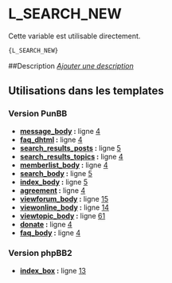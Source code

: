 # L_SEARCH_NEW


Cette variable est utilisable directement.

```html
{L_SEARCH_NEW}
```

##Description
[*Ajouter une description*](https://fa-tvars.appspot.com/var/L_SEARCH_NEW)

## Utilisations dans les templates

### Version PunBB
* __[message_body](../tpl/var/punbb/message_body.md#readme) :__ ligne [4](../tpl/src/punbb/message_body.tpl#L4)
* __[faq_dhtml](../tpl/var/punbb/faq_dhtml.md#readme) :__ ligne [4](../tpl/src/punbb/faq_dhtml.tpl#L4)
* __[search_results_posts](../tpl/var/punbb/search_results_posts.md#readme) :__ ligne [5](../tpl/src/punbb/search_results_posts.tpl#L5)
* __[search_results_topics](../tpl/var/punbb/search_results_topics.md#readme) :__ ligne [4](../tpl/src/punbb/search_results_topics.tpl#L4)
* __[memberlist_body](../tpl/var/punbb/memberlist_body.md#readme) :__ ligne [4](../tpl/src/punbb/memberlist_body.tpl#L4)
* __[search_body](../tpl/var/punbb/search_body.md#readme) :__ ligne [5](../tpl/src/punbb/search_body.tpl#L5)
* __[index_body](../tpl/var/punbb/index_body.md#readme) :__ ligne [5](../tpl/src/punbb/index_body.tpl#L5)
* __[agreement](../tpl/var/punbb/agreement.md#readme) :__ ligne [4](../tpl/src/punbb/agreement.tpl#L4)
* __[viewforum_body](../tpl/var/punbb/viewforum_body.md#readme) :__ ligne [15](../tpl/src/punbb/viewforum_body.tpl#L15)
* __[viewonline_body](../tpl/var/punbb/viewonline_body.md#readme) :__ ligne [14](../tpl/src/punbb/viewonline_body.tpl#L14)
* __[viewtopic_body](../tpl/var/punbb/viewtopic_body.md#readme) :__ ligne [61](../tpl/src/punbb/viewtopic_body.tpl#L61)
* __[donate](../tpl/var/punbb/donate.md#readme) :__ ligne [4](../tpl/src/punbb/donate.tpl#L4)
* __[faq_body](../tpl/var/punbb/faq_body.md#readme) :__ ligne [4](../tpl/src/punbb/faq_body.tpl#L4)

### Version phpBB2
* __[index_box](../tpl/var/subsilver/index_box.md#readme) :__ ligne [13](../tpl/src/subsilver/index_box.tpl#L13)